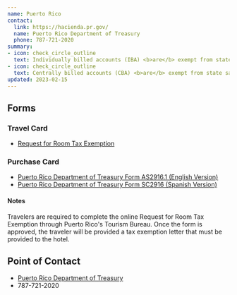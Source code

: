 ```yaml
---
name: Puerto Rico
contact:
  link: https://hacienda.pr.gov/
  name: Puerto Rico Department of Treasury
  phone: 787-721-2020
summary:
- icon: check_circle_outline
  text: Individually billed accounts (IBA) <b>are</b> exempt from state sales tax.
- icon: check_circle_outline
  text: Centrally billed accounts (CBA) <b>are</b> exempt from state sales tax.
updated: 2023-02-15
---
```


## Forms

### Travel Card

* [Request for Room Tax Exemption](https://roomtax.prtourism.com/exemption_reqs.php?lan)

### Purchase Card

* [Puerto Rico Department of Treasury Form AS2916.1 (English Version)](https://hacienda.pr.gov/downloads/pdf/formularios/AS%202916.1.pdf)
* [Puerto Rico Department of Treasury Form SC2916 (Spanish Version)](http://www.hacienda.gobierno.pr/sites/default/files/documentos/sc_2916_2015_1.pdf)

#### Notes

Travelers are required to complete the online Request for Room Tax Exemption through Puerto Rico's Tourism Bureau. Once the form is approved, the traveler will be provided a tax exemption letter that must be provided to the hotel.

## Point of Contact
- [Puerto Rico Department of Treasury](https://hacienda.pr.gov/)
- 787-721-2020